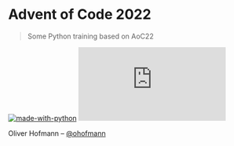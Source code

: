 # Advent of Code 2022
> Some Python training based on AoC22

[![made-with-python](https://img.shields.io/badge/Made%20with-Python-1f425f.svg)](https://www.python.org/)
[![GitHub license](https://badgen.net/github/license/Naereen/Strapdown.js)](https://github.com/Naereen/StrapDown.js/blob/master/LICENSE)


Oliver Hofmann – [@ohofmann](https://twitter.com/ohofmann) 

